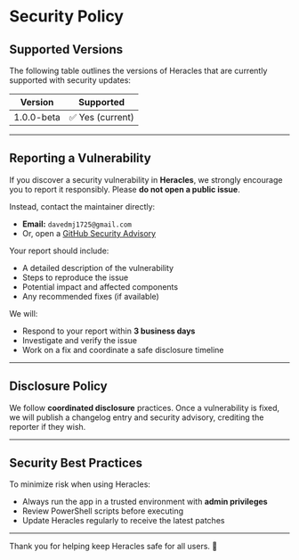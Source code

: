# Security Policy

## Supported Versions

The following table outlines the versions of Heracles that are currently supported with security updates:

| Version         | Supported          |
|----------------|--------------------|
| 1.0.0-beta      | ✅ Yes (current)   |

---

## Reporting a Vulnerability

If you discover a security vulnerability in **Heracles**, we strongly encourage you to report it responsibly. Please **do not open a public issue**.

Instead, contact the maintainer directly:

- **Email:** `davedmj1725@gmail.com` 
- Or, open a [GitHub Security Advisory](https://github.com/dave1725/heracles/security/advisories)

Your report should include:

- A detailed description of the vulnerability
- Steps to reproduce the issue
- Potential impact and affected components
- Any recommended fixes (if available)

We will:

- Respond to your report within **3 business days**
- Investigate and verify the issue
- Work on a fix and coordinate a safe disclosure timeline

---

## Disclosure Policy

We follow **coordinated disclosure** practices. Once a vulnerability is fixed, we will publish a changelog entry and security advisory, crediting the reporter if they wish.

---

## Security Best Practices

To minimize risk when using Heracles:

- Always run the app in a trusted environment with **admin privileges**
- Review PowerShell scripts before executing
- Update Heracles regularly to receive the latest patches
---

Thank you for helping keep Heracles safe for all users. 💎
